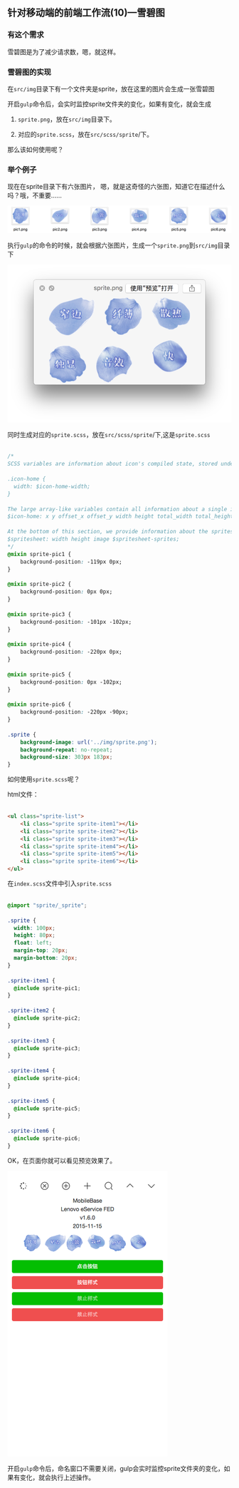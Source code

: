 ## 针对移动端的前端工作流(10)—雪碧图

### 有这个需求

雪碧图是为了减少请求数，嗯，就这样。

### 雪碧图的实现

在`src/img`目录下有一个文件夹是sprite，放在这里的图片会生成一张雪碧图

开启`gulp`命令后，会实时监控sprite文件夹的变化，如果有变化，就会生成

1. `sprite.png`，放在`src/img`目录下。

2. 对应的`sprite.scss`，放在`src/scss/sprite`/下。

那么该如何使用呢？

### 举个例子

现在在sprite目录下有六张图片， 嗯，就是这奇怪的六张图，知道它在描述什么吗？哦，不重要……

![sprite前](img/sprite-before.png)

执行`gulp`的命令的时候，就会根据六张图片，生成一个`sprite.png`到`src/img`目录下

![sprite后](img/sprite-after.png)

同时生成对应的`sprite.scss`，放在`src/scss/sprite`/下,这是`sprite.scss`

``` css

/*
SCSS variables are information about icon's compiled state, stored under its original file name

.icon-home {
  width: $icon-home-width;
}

The large array-like variables contain all information about a single icon
$icon-home: x y offset_x offset_y width height total_width total_height image_path;

At the bottom of this section, we provide information about the spritesheet itself
$spritesheet: width height image $spritesheet-sprites;
*/
@mixin sprite-pic1 {
    background-position: -119px 0px;
}

@mixin sprite-pic2 {
    background-position: 0px 0px;
}

@mixin sprite-pic3 {
    background-position: -101px -102px;
}

@mixin sprite-pic4 {
    background-position: -220px 0px;
}

@mixin sprite-pic5 {
    background-position: 0px -102px;
}

@mixin sprite-pic6 {
    background-position: -220px -90px;
}

.sprite {
    background-image: url('../img/sprite.png');
    background-repeat: no-repeat;
    background-size: 303px 183px;
}

```

如何使用`sprite.scss`呢？

html文件：

``` html

<ul class="sprite-list">
    <li class="sprite sprite-item1"></li>
    <li class="sprite sprite-item2"></li>
    <li class="sprite sprite-item3"></li>
    <li class="sprite sprite-item4"></li>
    <li class="sprite sprite-item5"></li>
    <li class="sprite sprite-item6"></li>
</ul>

```

在`index.scss`文件中引入`sprite.scss`

``` css

@import "sprite/_sprite";

.sprite {
  width: 100px;
  height: 80px;
  float: left;
  margin-top: 20px;
  margin-bottom: 20px;
}

.sprite-item1 {
  @include sprite-pic1;
}

.sprite-item2 {
  @include sprite-pic2;
}

.sprite-item3 {
  @include sprite-pic3;
}

.sprite-item4 {
  @include sprite-pic4;
}

.sprite-item5 {
  @include sprite-pic5;
}

.sprite-item6 {
  @include sprite-pic6;
}

```

OK，在页面你就可以看见预览效果了。

![sprite预览](img/sprite-example.png)

开启`gulp`命令后，命名窗口不需要关闭，gulp会实时监控sprite文件夹的变化，如果有变化，就会执行上述操作。